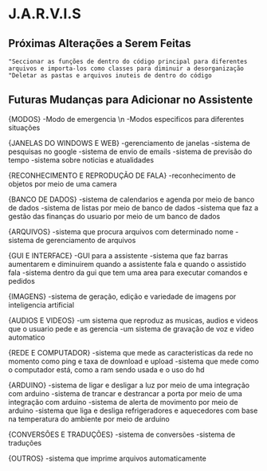 # J.A.R.V.I.S
## Próximas Alterações a Serem Feitas
	"Seccionar as funções de dentro do código principal para diferentes arquivos e importa-los como classes para diminuir a desorganização
	"Deletar as pastas e arquivos inuteis de dentro do código

## Futuras Mudanças para Adicionar no Assistente
{MODOS}
-Modo de emergencia \n
-Modos especificos para diferentes situações

{JANELAS DO WINDOWS E WEB}
-gerenciamento de janelas 
-sistema de pesquisas no google
-sistema de envio de emails
-sistema de previsão do tempo
-sistema sobre noticias e atualidades

{RECONHECIMENTO E REPRODUÇÃO DE FALA}
-reconhecimento de objetos por meio de uma camera

{BANCO DE DADOS}
-sistema de calendarios e agenda por meio de banco de dados
-sistema de listas por meio de banco de dados
-sistema que faz a gestão das finanças do usuario por meio de um banco de dados

{ARQUIVOS}
-sistema que procura arquivos com determinado nome
-sistema de gerenciamento de arquivos

{GUI E INTERFACE}
-GUI para a assistente
-sistema que faz barras aumentarem e diminuirem quando a assistente fala e quando o assistido fala
-sistema dentro da gui que tem uma area para executar comandos e pedidos

{IMAGENS}
-sistema de geração, edição e variedade de imagens por inteligencia artificial

{AUDIOS E VIDEOS}
-um sistema que reproduz as musicas, audios e videos que o usuario pede e as gerencia
-um sistema de gravação de voz e video automatico

{REDE E COMPUTADOR}
-sistema que mede as caracteristicas da rede no momento como ping e taxa de download e upload
-sistema que mede como o computador está, como a ram sendo usada e o uso do hd

{ARDUINO}
-sistema de ligar e desligar a luz por meio de uma integração com arduino
-sistema de trancar e destrancar a porta por meio de uma integração com arduino
-sistema de alerta de movimento por meio de arduino
-sistema que liga e desliga refrigeradores e aquecedores com base na temperatura do ambiente por meio de arduino

{CONVERSÕES E TRADUÇÕES}
-sistema de conversões
-sistema de traduções

{OUTROS}
-sistema que imprime arquivos automaticamente
